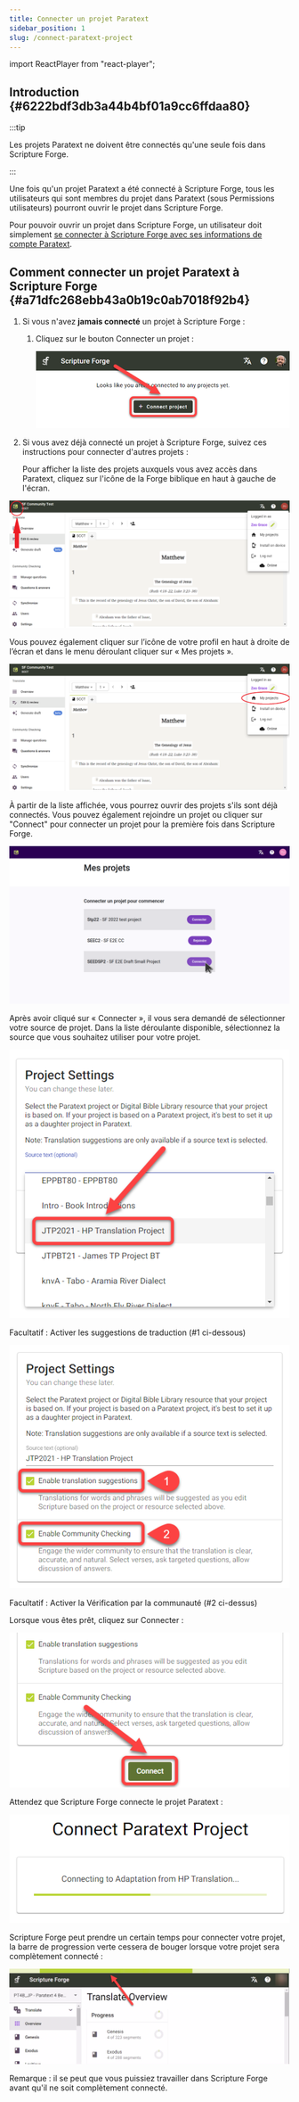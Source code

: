 ```yaml
---
title: Connecter un projet Paratext
sidebar_position: 1
slug: /connect-paratext-project
---
```


import ReactPlayer from "react-player";

## Introduction {#6222bdf3db3a44b4bf01a9cc6ffdaa80}


:::tip

Les projets Paratext ne doivent être connectés qu'une seule fois dans Scripture Forge.

:::




Une fois qu'un projet Paratext a été connecté à Scripture Forge, tous les utilisateurs qui sont membres du projet dans Paratext (sous Permissions utilisateurs) pourront ouvrir le projet dans Scripture Forge.


Pour pouvoir ouvrir un projet dans Scripture Forge, un utilisateur doit simplement [se connecter à Scripture Forge avec ses informations de compte Paratext](/log-in).


<div class="player-wrapper"><ReactPlayer controls url="https://youtu.be/exEJxc19Zm4" /></div>

## Comment connecter un projet Paratext à Scripture Forge {#a71dfc268ebb43a0b19c0ab7018f92b4}

1. Si vous n'avez **jamais connecté** un projet à Scripture Forge :
    1. Cliquez sur le bouton Connecter un projet :

        ![](./268421786.png)

2. Si vous avez déjà connecté un projet à Scripture Forge, suivez ces instructions pour connecter d'autres projets :

    Pour afficher la liste des projets auxquels vous avez accès dans Paratext, cliquez sur l'icône de la Forge biblique en haut à gauche de l'écran.


![](./2112594915.png)


Vous pouvez également cliquer sur l’icône de votre profil en haut à droite de l’écran et dans le menu déroulant cliquer sur « Mes projets ».


![](./1201536679.png)


À partir de la liste affichée, vous pourrez ouvrir des projets s'ils sont déjà connectés. Vous pouvez également rejoindre un projet ou cliquer sur "Connect" pour connecter un projet pour la première fois dans Scripture Forge.


![](./my_projects.png)


Après avoir cliqué sur « Connecter », il vous sera demandé de sélectionner votre source de projet. Dans la liste déroulante disponible, sélectionnez la source que vous souhaitez utiliser pour votre projet.


![](./1628956354.png)


Facultatif : Activer les suggestions de traduction (#1 ci-dessous)


![](./440460267.png)


Facultatif : Activer la Vérification par la communauté (#2 ci-dessus)


Lorsque vous êtes prêt, cliquez sur Connecter :


![](./210173750.png)


Attendez que Scripture Forge connecte le projet Paratext :


![](./1421415415.png)


Scripture Forge peut prendre un certain temps pour connecter votre projet, la barre de progression verte cessera de bouger lorsque votre projet sera complètement connecté :


![](./672841105.png)


Remarque : il se peut que vous puissiez travailler dans Scripture Forge avant qu'il ne soit complètement connecté.

